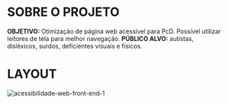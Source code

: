 # SOBRE O PROJETO 
**OBJETIVO:**  Otimização de página web acessível para PcD. Possível utilizar leitores de tela para melhor navegação.
**PÚBLICO ALVO:** autistas, disléxicos, surdos, deficientes visuais e físicos.

# LAYOUT
![acessibilidade-web-front-end-1](https://user-images.githubusercontent.com/84814160/119595880-9e263880-bdb4-11eb-9b66-a32d8ec58bbf.png)
